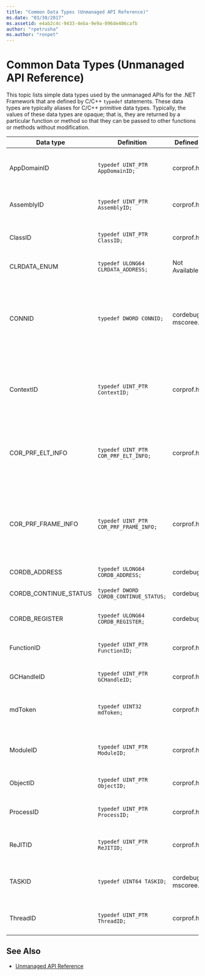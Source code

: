 ```yaml
---
title: "Common Data Types (Unmanaged API Reference)"
ms.date: "03/30/2017"
ms.assetid: e4ab2c4c-9433-4eba-9e9a-096de406cafb
author: "rpetrusha"
ms.author: "ronpet"
---
```

# Common Data Types (Unmanaged API Reference)
This topic lists simple data types used by the unmanaged APIs for the .NET Framework that are defined by C/C++ `typedef` statements. These data types are typically aliases for C/C++ primitive data types. Typically, the values of these data types are opaque; that is, they are returned by a particular function or method so that they can be passed to other functions or methods without modification.  
  
|Data type|Definition|Defined in|Description|  
|---------------|----------------|----------------|-----------------|  
|AppDomainID|`typedef UINT_PTR AppDomainID;`|corprof.h|The identifier of an application domain.|  
|AssemblyID|`typedef UINT_PTR AssemblyID;`|corprof.h|The identifier of an assembly.|  
|ClassID|`typedef UINT_PTR ClassID;`|corprof.h|The identifier of a managed class.|
|CLRDATA_ENUM|`typedef ULONG64 CLRDATA_ADDRESS;`|Not Available|A 64-bit memory address.|
|CONNID|`typedef DWORD CONNID;`|cordebug.h, mscoree.h|The connection identifier for a thread that is connected to an instance of Microsoft SQL Server.|  
|ContextID|`typedef UINT_PTR ContextID;`|corprof.h|The identifier of the context associated with a particular managed thread.|  
|COR_PRF_ELT_INFO|`typedef UINT_PTR COR_PRF_ELT_INFO;`|corprof.h|An opaque handle that represents information about a particular stack frame.|  
|COR_PRF_FRAME_INFO|`typedef UINT_PTR COR_PRF_FRAME_INFO;`|corprof.h|An opaque handle that points to a stack frame. It is valid only during the callback to which it is passed.|  
|CORDB_ADDRESS|`typedef ULONG64 CORDB_ADDRESS;`|cordebug.h|An address in memory.|  
|CORDB_CONTINUE_STATUS|`typedef DWORD CORDB_CONTINUE_STATUS;`|cordebug.h|The continuation status.|  
|CORDB_REGISTER|`typedef ULONG64 CORDB_REGISTER;`|cordebug.h|The value of a CPU register.|
|FunctionID|`typedef UINT_PTR FunctionID;`|corprof.h|The identifier of a function or method.|  
|GCHandleID|`typedef UINT_PTR GCHandleID;`|corprof.h|A garbage collection handle.|  
|mdToken|`typedef UINT32 mdToken;`|corprof.h|A   metadata token (a row in a metadata table).|  
|ModuleID|`typedef UINT_PTR ModuleID;`|corprof.h|The identifier of an assembly module.|  
|ObjectID|`typedef UINT_PTR ObjectID;`|corprof.h|The identifier of an object.|  
|ProcessID|`typedef UINT_PTR ProcessID;`|corprof.h|The identifier of a managed process.|  
|ReJITID|`typedef UINT_PTR ReJITID;`|corprof.h|The identifier of a jitted function.|  
|TASKID|`typedef UINT64 TASKID;`|cordebug.h, mscoree.h|The identifier of an [ICLRTask](../../../docs/framework/unmanaged-api/hosting/iclrtask-interface.md) instance.|  
|ThreadID|`typedef UINT_PTR ThreadID;`|corprof.h|The identifier of a managed thread.|  
  
## See Also  
- [Unmanaged API Reference](../../../docs/framework/unmanaged-api/index.md)
